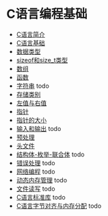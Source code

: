 # C语言编程基础

- [C语言简介](笔记/C语言简介.md)
- [C语言基础](笔记/C语言基础.md)
- [数据类型](笔记/数据类型.md)
- [sizeof和size_t类型](笔记/sizeof和size_t类型.md)
- [数组](笔记/数组.md)
- [函数](笔记/函数.md)
- [字符串](笔记/字符串.md) todo
- [存储类别](笔记/存储类别.md)
- [左值与右值](笔记/左值与右值.md)
- [指针](笔记/指针.md)
- [指针的大小](笔记/指针的大小.md)
- [输入和输出](笔记/输入和输出.md) todo
- [预处理](笔记/预处理.md) 
- [头文件](笔记/头文件.md)
- [结构体-枚举-联合体](笔记/结构体-枚举-联合体.md) todo
- [错误处理](笔记/错误处理.md) todo
- [网络编程](笔记/网络编程.md) todo
- [动态内存管理](笔记/动态内存管理.md) todo
- [文件读写](笔记/C语言读写文件.md) todo
- [C语言标准库](笔记/C语言标准库.md) todo
- [C语言字节对齐与内存分配](笔记/C语言字节对齐与内存分配.md) todo